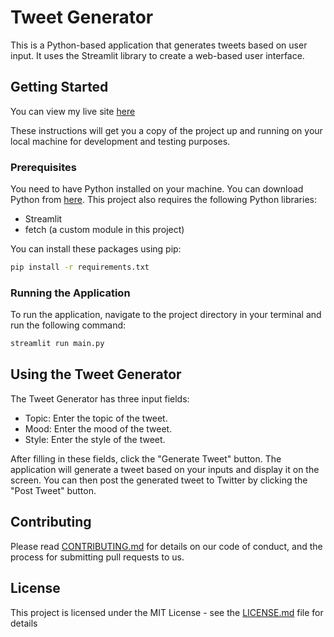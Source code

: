 # Tweet Generator

This is a Python-based application that generates tweets based on user input. It uses the Streamlit library to create a web-based user interface.

## Getting Started
You can view my live site [here](https://tweet-generator-ai.streamlit.app/)

These instructions will get you a copy of the project up and running on your local machine for development and testing purposes.

### Prerequisites

You need to have Python installed on your machine. You can download Python from [here](https://www.python.org/downloads/). This project also requires the following Python libraries:

- Streamlit
- fetch (a custom module in this project)

You can install these packages using pip:

```bash
pip install -r requirements.txt
```

### Running the Application

To run the application, navigate to the project directory in your terminal and run the following command:

```bash
streamlit run main.py
```

## Using the Tweet Generator

The Tweet Generator has three input fields:

- Topic: Enter the topic of the tweet.
- Mood: Enter the mood of the tweet.
- Style: Enter the style of the tweet.

After filling in these fields, click the "Generate Tweet" button. The application will generate a tweet based on your inputs and display it on the screen. You can then post the generated tweet to Twitter by clicking the "Post Tweet" button.

## Contributing

Please read [CONTRIBUTING.md](https://github.com/vox-hunter/AI-Tweet-Generator/blob/main/CONTRIBUTING) for details on our code of conduct, and the process for submitting pull requests to us.

## License

This project is licensed under the MIT License - see the [LICENSE.md](https://github.com/vox-hunter/AI-Tweet-Generator/blob/main/LICENSE) file for details
